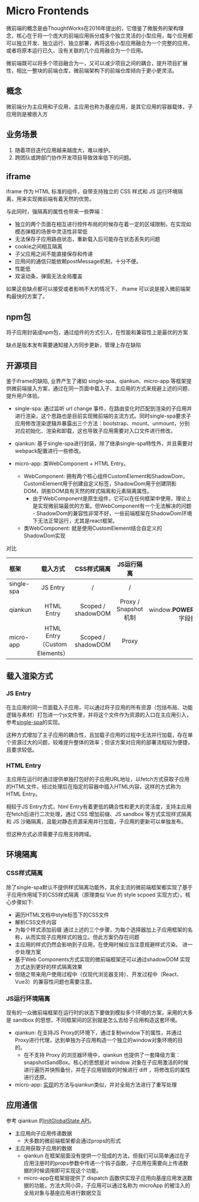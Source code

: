 # Micro Frontends
微前端的概念是由ThoughtWorks在2016年提出的，它借鉴了微服务的架构理念，核心在于将一个庞大的前端应用拆分成多个独立灵活的小型应用，每个应用都可以独立开发、独立运行、独立部署，再将这些小型应用融合为一个完整的应用，或者将原本运行已久、没有关联的几个应用融合为一个应用。

微前端既可以将多个项目融合为一，又可以减少项目之间的耦合，提升项目扩展性，相比一整块的前端仓库，微前端架构下的前端仓库倾向于更小更灵活。

## 概念
微前端分为主应用和子应用，主应用也称为基座应用，是其它应用的容器载体，子应用则是被嵌入方

## 业务场景
1. 随着项目迭代应用越来越庞大，难以维护。
2. 跨团队或跨部门协作开发项目导致效率低下的问题。

## iframe
iframe 作为 HTML 标准的组件，自带支持独立的 CSS 样式和 JS 运行环境隔离，用来实现微前端有着天然的优势。

与此同时，强隔离的属性也带来一些弊端：
* 独立的两个页面在相互进行控件布局的时候存在着一定的区域限制，在实现如模态弹框的场景中灵活性非常低
* 无法保存子应用路由状态，重新载入后可能存在状态丢失的问题
* cookie之间相互隔离
* 子父应用之间不能直接保存和传递
* 应用间的通信只能依赖postMessage机制，十分不便。
* 性能低
* 双滚动条，弹窗无法全局覆盖

如果这些缺点都可以接受或者影响不大的情况下， iframe 可以说是接入微前端架构最快的方案了。

## npm包
将子应用封装成npm包，通过组件的方式引入，在性能和兼容性上是最优的方案

缺点是版本发布需要通知接入方同步更新，管理上存在缺陷
## 开源项目
鉴于iframe的缺陷, 业界产生了诸如 single-spa、qiankun、micro-app 等框架提供微前端接入方案，通过在同一页面中载入子、主应用的方式来规避上述的问题、提升用户体验。

* single-spa: 通过监听 url change 事件，在路由变化时匹配到渲染的子应用并进行渲染，这个思路也是目前实现微前端的主流方式。同时single-spa要求子应用修改渲染逻辑并暴露出三个方法：bootstrap、mount、unmount，分别对应初始化、渲染和卸载，这也导致子应用需要对入口文件进行修改。

* qiankun: 基于single-spa进行封装，除了继承single-spa特性外，并且需要对webpack配置进行一些修改。

* micro-app: 类WebComponent + HTML Entry。
  * WebComponent: 拥有两个核心组件CustomElement和ShadowDom，CustomElement用于创建自定义标签，ShadowDom用于创建阴影DOM，阴影DOM具有天然的样式隔离和元素隔离属性。
    * 由于WebComponent是原生组件，它可以在任何框架中使用，理论上是实现微前端最优的方案。但WebComponent有一个无法解决的问题 - ShadowDom的兼容性非常不好，一些前端框架在ShadowDom环境下无法正常运行，尤其是react框架。
  * 类WebComponent: 就是使用CustomElement结合自定义的ShadowDom实现

对比

| 框架          |   载入方式                          |   CSS样式隔离              |   JS运行隔离               |  子应用接入成本 |
| :---          |    :----:                         |   :----:                  |     :----:               |        ---:  |
| single-spa    |   JS Entry                        |        /                  | /                        | 单独打包 |
| qiankun       |   HTML Entry                      |   Scoped / shadowDOM      | Proxy / Snapshot 机制     | 根据 window.__POWERED_BY_QIANKUN__ 字段执行不同初始化方法    |
| micro-app     |   HTML Entry（Custom Elements）    |   Scoped / shadowDOM      | Proxy                    | 无需修改 |

## 载入渲染方式

### JS Entry
在主应用的同一页面载入子应用，可以通过将子应用的所有资源（包括布局、功能逻辑与素材）打包进一个js文件里，并将这个文件作为资源的入口在主应用引入，参考[single-spa](https://github.com/joeldenning/simple-single-spa-webpack-example/blob/master/src/root-application/root-application.js)的实现。

这种方式增加了主子应用的耦合性，且加载子应用的过程中无法并行加载，存在单个资源过大的问题，较难提升整体的效率；但该方案对应用的部署流程较为便捷，且要求较低。

### HTML Entry
主应用在运行时通过提供单独打包好的子应用URL地址，以fetch方式获取子应用的HTML文件，经过处理后在指定的容器中插入HTML内容，这样的方式称为HTML Entry。

相较于JS Entry方式，html Entry有着更低的耦合性和更大的灵活度，支持主应用在fetch后进行二次处理，通过 CSS 增加前缀、JS sandbox 等方式实现样式隔离和 JS 沙箱隔离，且能对静态资源采用并行加载，子应用的更新可以单独发布。

但这种方式必须需要子应用支持跨域。

## 环境隔离

### CSS样式隔离
除了single-spa默认不提供样式隔离功能外，其余主流的微前端框架都实现了基于子应用作用域下的CSS样式隔离（原理类似 Vue 的 style scpoed 实现方式）。核心步骤如下:
* 遍历HTML文档中style标签下的CSS文件
* 解析CSS文件内容
* 为每个样式添加前缀
通过上述的三个步骤，为每个选择器加上子应用框架的名称，从而实现子应用样式的独立。但此方案仍存在问题
* 主应用的样式仍然会影响到子应用，在使用时候应当注意规避样式污染。
进一步处理方案
* 基于Web Components方式实现的微前端框架还可以通过shadowDOM 实现方式达到更好的样式隔离效果
* 但随之带来用户使用过程中（仅现代浏览器支持）、开发过程中（React、Vue3）的兼容性问题也需要注意。

### JS运行环境隔离
现有的一众微前端框架在运行时的状态下要做到模拟多个环境的方案，采用的大多是 sandbox 的思想，不同框架间的区别就是怎么去给子应用构造这套环境。
* qiankun: 在支持JS Proxy的环境下，通过复制window下的属性，并通过Proxy进行代理，达到单独为子应用构造一个独立的window对象环境的目的。
  * 在不支持 Proxy 的浏览器环境中，qiankun 也提供了一套降级方案：snapshotSandBox。核心的思想是对 window 对象在子应用激活的时候进行遍历并快照备份，并在子应用销毁的时候进行 diff ，将修改后的属性进行还原。
* micro-app: [实现](https://github.com/micro-zoe/micro-app/issues/19)的方法与qiankun类似，并对全局方法进行了重写处理

## 应用通信
参考 qiankun 的[initGlobalState API](https://qiankun.umijs.org/zh/api#initglobalstatestate)。
* 主应用向子应用传递数据
  * 大多数的微前端框架都会通过props的形式
* 主应用获取子应用的数据
  * qiankun 在框架层面没有提供一个现成的方法，但我们可以简单通过在子应用注册时的props参数中传递一个钩子函数，子应用在需要向上传递数据的时候调用即可实现这个功能。
  * micro-app在框架层提供了 dispatch 函数供实现子应用向基座应用发送数据的功能，方法大同小异，子应用可以通过名称为 microApp 的被注入的全局对象与基座应用进行数据交互